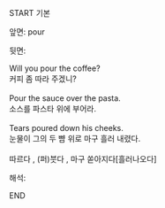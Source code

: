 START
기본

앞면:
pour


뒷면:
<div>Will you pour the coffee? </div><div>커피 좀 따라 주겠니?</div><div><br></div><div>Pour the sauce over the pasta. </div><div>소스를 파스타 위에 부어라.</div><div><br></div><div><div>Tears poured down his cheeks. </div><div>눈물이 그의 두 뺨 위로 마구 흘러 내렸다.</div></div><div><br></div><div>따르다 , (퍼)붓다 , 마구 쏟아지다[흘러나오다]</div>


해석:
<!--ID: 1746614454474-->
END